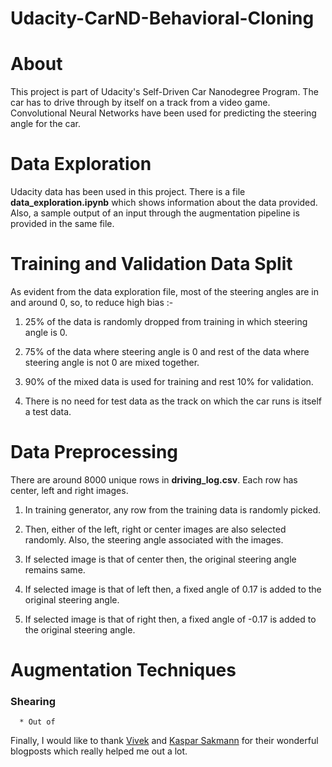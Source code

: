 # Udacity-CarND-Behavioral-Cloning

# About

This project is part of Udacity's Self-Driven Car Nanodegree Program. The car has to drive through by itself on a track from a video game. Convolutional Neural Networks have been used for predicting the steering angle for the car.

# Data Exploration

Udacity data has been used in this project. There is a file **data_exploration.ipynb** which  shows information about the data provided. Also, a sample output of an input through the augmentation pipeline is provided in the same file. 

# Training and Validation Data Split

As evident from the data exploration file, most of the steering angles are in and around 0, so, to reduce high bias :-

1) 25% of the data is randomly dropped from training in which steering angle is 0.

2) 75% of the data where steering angle is 0 and rest of the data where steering angle is not 0 are mixed together.

3) 90% of the mixed data is used for training and rest 10% for validation. 

4) There is no need for test data as the track on which the car runs is itself a test data.


# Data Preprocessing

There are around 8000 unique rows in **driving_log.csv**. Each row has center, left and right images.

1) In training generator, any row from the training data is randomly picked.

2) Then, either of the left, right or center images are also selected randomly. Also, the steering angle associated with the images.

3) If selected image is that of center then, the original steering angle remains same.

4) If selected image is that of left then, a fixed angle of 0.17 is added to the original steering angle.

5) If selected image is that of right then,  a fixed angle of -0.17 is added to the original steering angle.


# Augmentation Techniques

  ### Shearing
  
      * Out of

Finally, I would like to thank [Vivek](https://chatbotslife.com/using-augmentation-to-mimic-human-driving-496b569760a9#.jwzy6grgx) and [Kaspar Sakmann](https://medium.com/@ksakmann/behavioral-cloning-make-a-car-drive-like-yourself-dc6021152713#.8xghuqf53) for their wonderful blogposts which really helped me out a lot.
